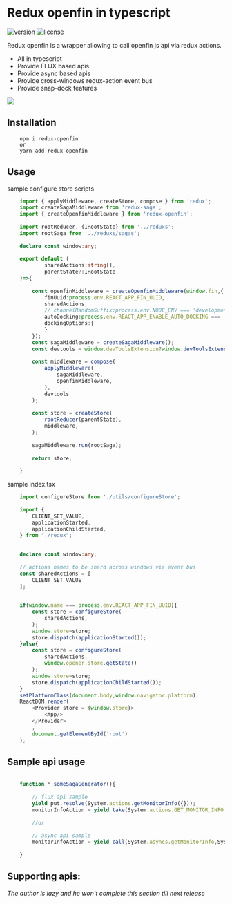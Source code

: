 # Redux openfin in typescript
[![version][version-badge]][CHANGELOG] [![license][license-badge]][LICENSE]


Redux openfin is a wrapper allowing to call openfin js api via redux actions. 

* All in typescript
* Provide FLUX based apis
* Provide async based apis
* Provide cross-windows redux-action event bus
* Provide snap-dock features

![](https://albertleigh.github.io/openfin-react-latest/img/screenshoot.gif)

## Installation

```text
    npm i redux-openfin 
    or 
    yarn add redux-openfin
```

## Usage

sample configure store scripts

```typescript
    import { applyMiddleware, createStore, compose } from 'redux';
    import createSagaMiddleware from 'redux-saga';
    import { createOpenfinMiddleware } from 'redux-openfin';
    
    import rootReducer, {IRootState} from '../reduxs';
    import rootSaga from '../reduxs/sagas';
    
    declare const window:any;
    
    export default (
            sharedActions:string[],
            parentState?:IRootState
    )=>{
    
        const openfinMiddleware = createOpenfinMiddleware(window.fin,{
            finUuid:process.env.REACT_APP_FIN_UUID,
            sharedActions,
            // channelRandomSuffix:process.env.NODE_ENV === 'development',
            autoDocking:process.env.REACT_APP_ENABLE_AUTO_DOCKING === 'true',
            dockingOptions:{
            }
        });
        const sagaMiddleware = createSagaMiddleware();
        const devtools = window.devToolsExtension?window.devToolsExtension():(f:any):any => (f);
    
        const middleware = compose(
            applyMiddleware(
                sagaMiddleware,
                openfinMiddleware,
            ),
            devtools
        );
    
        const store = createStore(
            rootReducer(parentState),
            middleware,
        );
    
        sagaMiddleware.run(rootSaga);
    
        return store;
    
    }
```
sample index.tsx

```typescript jsx
    import configureStore from './utils/configureStore';
    
    import {
        CLIENT_SET_VALUE,
        applicationStarted,
        applicationChildStarted,
    } from "./redux";

    
    declare const window:any;
    
    // actions names to be shard across windows via event bus
    const sharedActions = [
        CLIENT_SET_VALUE
    ];

    
    if(window.name === process.env.REACT_APP_FIN_UUID){
        const store = configureStore(
            sharedActions,
        );
        window.store=store;
        store.dispatch(applicationStarted());
    }else{
        const store = configureStore(
            sharedActions,
            window.opener.store.getState()
        );
        window.store=store;
        store.dispatch(applicationChildStarted());
    }
    setPlatformClass(document.body,window.navigator.platform);
    ReactDOM.render(
        <Provider store = {window.store}>
            <App/>
        </Provider>
        ,
        document.getElementById('root')
    );
```

## Sample api usage
```javascript
    
    function * someSagaGenerator(){
    
        // flux api sample
        yield put.resolve(System.actions.getMonitorInfo({}));
        monitorInfoAction = yield take(System.actions.GET_MONITOR_INFO_RES);
        
        //or 
        
        // async api sample
        monitorInfoAction = yield call(System.asyncs.getMonitorInfo,System.actions.getMonitorInfo({}));
        
    }    

```

## Supporting apis:
*The author is lazy and he won't complete this section till next release* 

[LICENSE]: ./LICENSE.md
[CHANGELOG]: ./CHANGELOG.md

[version-badge]: https://img.shields.io/badge/version-0.70.10-blue.svg
[license-badge]: https://img.shields.io/badge/license-MIT-blue.svg